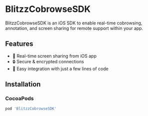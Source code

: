 # BlitzzCobrowseSDK

BlitzzCobrowseSDK is an iOS SDK to enable real-time cobrowsing, annotation, and screen sharing for remote support within your app.

## Features

- 📲 Real-time screen sharing from iOS app
- 🔒 Secure & encrypted connections
- 🔧 Easy integration with just a few lines of code

## Installation

### CocoaPods

```ruby
pod 'BlitzzCobrowseSDK'
